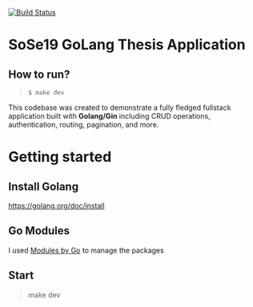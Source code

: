 [![Build Status](https://travis-ci.com/pmoorani/booksAPI.svg?token=mn2chPeqxxZRqoxKNWc4&branch=master)](https://travis-ci.com/pmoorani/booksAPI)

# SoSe19 GoLang Thesis Application

## How to run?
> `$ make dev`

This codebase was created to demonstrate a fully fledged fullstack application built with **Golang/Gin** including CRUD operations, authentication, routing, pagination, and more.

# Getting started

## Install Golang
https://golang.org/doc/install

## Go Modules
I used [Modules by Go](https://github.com/golang/go/wiki/Modules#quick-start) to manage the packages

## Start
>  make dev

